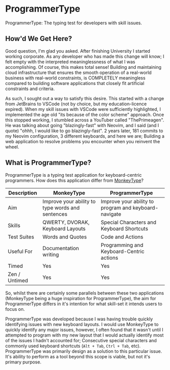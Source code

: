 # ProgrammerType

ProgrammerType: The typing test for developers with skill issues.

## How'd We Get Here?

<sarcasm>

Good question, I'm glad you asked. After finishing University I started working corporate. As any developer who has made
this change will know; I felt empty with the interpreted meaninglessness of what I was accomplishing. Of course, this
makes total sense! Building and maintaining cloud infrastructure that ensures the smooth operation of a real-world
business with real-world constraints, is COMPLETELY meaningless compared to building software applications that closely
fit artificial constraints and criteria.

As such, I sought out a way to satisfy this desire. This started with a change from JetBrains to VSCode (not by choice,
but my education-licence expired). When my skill issues with VSCode were sufficiently highlighted, I implemented the age
old "its because of the color scheme" approach. Once this stopped working, I stumbled across a YouTuber called
"ThePrimeagen". He was talking about going "blazingly-fast" with Neovim, and I said (and I quote) "ohhh, I would like to
go blazingly-fast". 2 years later, 181 commits to my Neovim configuration, 3 different keyboards, and here we are;
Building a web application to resolve problems you encounter when you reinvent the wheel.

</sarcasm>

## What is ProgrammerType?

ProgrammerType is a typing test application for keyboard-centric programmers. How does this application differ from
[MonkeyType](https://monkeytype.com)?

| Description   | MonkeyType                                       | ProgrammerType                                        |
| ------------- | ------------------------------------------------ | ----------------------------------------------------- |
| Aim           | Improve your ability to type words and sentences | Improve your ability to program and keyboard-navigate |
| Skills        | QWERTY, DVORAK, Keyboard Layouts                 | Special Characters and Keyboard Shortcuts             |
| Test Suites   | Words and Quotes                                 | Code and Actions                                      |
| Useful For    | Documentation writing                            | Programming and Keyboard-Centric actions              |
| Timed         | Yes                                              | Yes                                                   |
| Zen / Untimed | Yes                                              | Yes                                                   |

So, whilst there are certainly some parallels between these two applications (MonkeyType being a huge inspiration for
ProgrammerType), the aim for ProgrammerType differs in it's intention for what skill-set it intends users to focus on.

ProgrammerType was developed because I was having trouble quickly identifying issues with new keyboard layouts. I would
use MonkeyType to quickly identify any major issues, however, I often found that it wasn't until I attempted to program
with my new layout that I would actually identify most of the issues I hadn't accounted for; Consecutive special
characters and commonly used keyboard shortcuts (`Alt + Tab`, `Ctrl + Tab`, etc). ProgrammerType was primarily design as
a solution to this particular issue. It's ability to perform as a tool beyond this scope is viable, but not it's primary
purpose.

